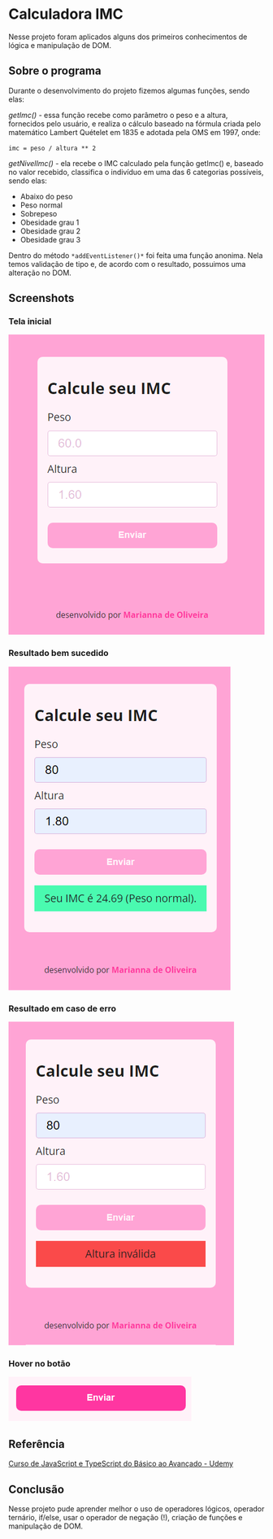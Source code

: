 
# Calculadora IMC

Nesse projeto foram aplicados alguns dos primeiros conhecimentos de lógica e manipulação de DOM.

## Sobre o programa

Durante o desenvolvimento do projeto fizemos algumas funções, sendo elas:

*getImc()* - essa função recebe como parâmetro o peso e a altura, fornecidos pelo usuário, e realiza o cálculo baseado na fórmula criada pelo matemático Lambert Quételet em 1835 e adotada pela OMS em 1997, onde:

    imc = peso / altura ** 2 

*getNivelImc()* - ela recebe o IMC calculado pela função getImc() e, baseado no valor recebido, classifica o indivíduo em uma das 6 categorias possíveis, sendo elas:

- Abaixo do peso
- Peso normal
- Sobrepeso
- Obesidade grau 1
- Obesidade grau 2
- Obesidade grau 3

Dentro do método ```*addEventListener()*``` foi feita uma função anonima. Nela temos validação de tipo e, de acordo com o resultado, possuimos uma alteração no DOM.

## Screenshots
### Tela inicial
<img align src="assets/img/initial-screen.png">

### Resultado bem sucedido
<img align src="assets/img/result-success.png">

### Resultado em caso de erro
<img align src="assets/img/result-fail.png">

### Hover no botão
<img align src="assets/img/button-hover.png">

## Referência

[Curso de JavaScript e TypeScript do Básico ao Avançado - Udemy](https://www.udemy.com/course/curso-de-javascript-moderno-do-basico-ao-avancado/)

## Conclusão
Nesse projeto pude aprender melhor o uso de operadores lógicos, operador ternário, if/else, usar o operador de negação (!), criação de funções e manipulação de DOM.
